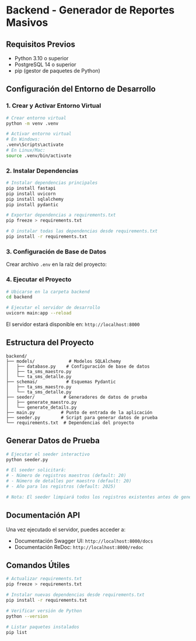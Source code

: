 # Backend - Generador de Reportes Masivos

## Requisitos Previos

- Python 3.10 o superior
- PostgreSQL 14 o superior
- pip (gestor de paquetes de Python)

## Configuración del Entorno de Desarrollo

### 1. Crear y Activar Entorno Virtual

```bash
# Crear entorno virtual
python -m venv .venv

# Activar entorno virtual
# En Windows:
.venv\Scripts\activate
# En Linux/Mac:
source .venv/bin/activate
```

### 2. Instalar Dependencias

```bash
# Instalar dependencias principales
pip install fastapi
pip install uvicorn
pip install sqlalchemy
pip install pydantic

# Exportar dependencias a requirements.txt
pip freeze > requirements.txt

# O instalar todas las dependencias desde requirements.txt
pip install -r requirements.txt
```

### 3. Configuración de Base de Datos

Crear archivo `.env` en la raíz del proyecto:

### 4. Ejecutar el Proyecto

```bash
# Ubicarse en la carpeta backend
cd backend

# Ejecutar el servidor de desarrollo
uvicorn main:app --reload
```

El servidor estará disponible en: `http://localhost:8000`

## Estructura del Proyecto

```
backend/
├── models/             # Modelos SQLAlchemy
│   ├── database.py    # Configuración de base de datos
│   ├── ta_sms_maestro.py
│   └── ta_sms_detalle.py
├── schemas/           # Esquemas Pydantic
│   ├── ta_sms_maestro.py
│   └── ta_sms_detalle.py
├── seeder/           # Generadores de datos de prueba
│   ├── generate_maestro.py
│   └── generate_details.py
├── main.py          # Punto de entrada de la aplicación
├── seeder.py        # Script para generar datos de prueba
└── requirements.txt  # Dependencias del proyecto
```

## Generar Datos de Prueba

```bash
# Ejecutar el seeder interactivo
python seeder.py

# El seeder solicitará:
# - Número de registros maestros (default: 20)
# - Número de detalles por maestro (default: 20)
# - Año para los registros (default: 2025)

# Nota: El seeder limpiará todos los registros existentes antes de generar nuevos datos
```

## Documentación API

Una vez ejecutado el servidor, puedes acceder a:

- Documentación Swagger UI: `http://localhost:8000/docs`
- Documentación ReDoc: `http://localhost:8000/redoc`

## Comandos Útiles

```bash
# Actualizar requirements.txt
pip freeze > requirements.txt

# Instalar nuevas dependencias desde requirements.txt
pip install -r requirements.txt

# Verificar versión de Python
python --version

# Listar paquetes instalados
pip list
```